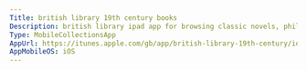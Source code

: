 ```yaml
---
Title: british library 19th century books
Description: british library ipad app for browsing classic novels, philosophy, history and science.  in-app purchase of £49.99.
Type: MobileCollectionsApp
AppUrl: https://itunes.apple.com/gb/app/british-library-19th-century/id439911364?mt=8
AppMobileOS: iOS
---
```

